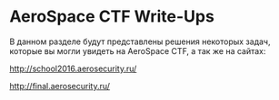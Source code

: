 # AeroSpace CTF Write-Ups

В данном разделе будут представлены решения некоторых задач, которые вы могли увидеть на AeroSpace CTF, а так же на сайтах:

http://school2016.aerosecurity.ru/

http://final.aerosecurity.ru/
